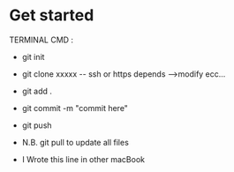 # Get started


TERMINAL CMD : 

- git init
- git clone xxxxx -- ssh or https depends
-->modify ecc...
- git add .
- git commit -m "commit here"
- git push
- N.B. git pull to update all files

- I Wrote this line in other macBook 